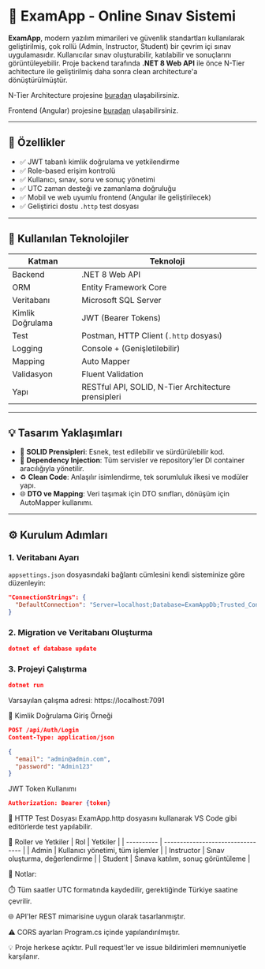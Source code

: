 # 📝 ExamApp - Online Sınav Sistemi

**ExamApp**, modern yazılım mimarileri ve güvenlik standartları kullanılarak geliştirilmiş, çok rollü (Admin, Instructor, Student) bir çevrim içi sınav uygulamasıdır. Kullanıcılar sınav oluşturabilir, katılabilir ve sonuçlarını görüntüleyebilir. Proje backend tarafında **.NET 8 Web API** ile önce N-Tier achitecture ile geliştirilmiş daha sonra clean architecture'a dönüştürülmüştür.

N-Tier Architecture projesine [buradan](https://github.com/mabattal/ExamApp-N-Tier) ulaşabilirsiniz.

Frontend (Angular) projesine [buradan](https://github.com/mabattal/ExamApp-UI-A)
 ulaşabilirsiniz.

---

## 🚀 Özellikler

- ✅ JWT tabanlı kimlik doğrulama ve yetkilendirme
- ✅ Role-based erişim kontrolü
- ✅ Kullanıcı, sınav, soru ve sonuç yönetimi
- ✅ UTC zaman desteği ve zamanlama doğruluğu
- ✅ Mobil ve web uyumlu frontend (Angular ile geliştirilecek)
- ✅ Geliştirici dostu `.http` test dosyası

---

## 🧰 Kullanılan Teknolojiler

| Katman | Teknoloji |
|-------|-----------|
| Backend | .NET 8 Web API |
| ORM | Entity Framework Core |
| Veritabanı | Microsoft SQL Server |
| Kimlik Doğrulama | JWT (Bearer Tokens) |
| Test | Postman, HTTP Client (`.http` dosyası) |
| Logging | Console + (Genişletilebilir) |
| Mapping | Auto Mapper |
| Validasyon | Fluent Validation |
| Yapı | RESTful API, SOLID, N-Tier Architecture prensipleri |

---

## 💡 Tasarım Yaklaşımları

- 🧱 **SOLID Prensipleri**: Esnek, test edilebilir ve sürdürülebilir kod.
- 🔄 **Dependency Injection**: Tüm servisler ve repository'ler DI container aracılığıyla yönetilir.
- ♻️ **Clean Code**: Anlaşılır isimlendirme, tek sorumluluk ilkesi ve modüler yapı.
- 🌐 **DTO ve Mapping**: Veri taşımak için DTO sınıfları, dönüşüm için AutoMapper kullanımı.

---

## ⚙️ Kurulum Adımları

### 1. Veritabanı Ayarı

`appsettings.json` dosyasındaki bağlantı cümlesini kendi sisteminize göre düzenleyin:

```json
"ConnectionStrings": {
  "DefaultConnection": "Server=localhost;Database=ExamAppDb;Trusted_Connection=True;"
}
 ``` 

### 2. Migration ve Veritabanı Oluşturma
```json
dotnet ef database update
``` 

### 3. Projeyi Çalıştırma
```json
dotnet run
``` 

Varsayılan çalışma adresi: https://localhost:7091

🔐 Kimlik Doğrulama
Giriş Örneği
```json
POST /api/Auth/Login
Content-Type: application/json

{
  "email": "admin@admin.com",
  "password": "Admin123"
}
``` 

JWT Token Kullanımı
```json
Authorization: Bearer {token}
``` 
🧪 HTTP Test Dosyası
ExamApp.http dosyasını kullanarak VS Code gibi editörlerde test yapılabilir.

👤 Roller ve Yetkiler
| Rol        | Yetkiler                          |
| ---------- | --------------------------------- |
| Admin      | Kullanıcı yönetimi, tüm işlemler  |
| Instructor | Sınav oluşturma, değerlendirme    |
| Student    | Sınava katılım, sonuç görüntüleme |


📌 Notlar:

⏱️ Tüm saatler UTC formatında kaydedilir, gerektiğinde Türkiye saatine çevrilir.

🌐 API'ler REST mimarisine uygun olarak tasarlanmıştır.

⚠️ CORS ayarları Program.cs içinde yapılandırılmıştır.



💡 Proje herkese açıktır. Pull request'ler ve issue bildirimleri memnuniyetle karşılanır.


